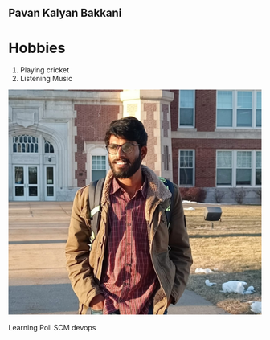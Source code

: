## Pavan Kalyan Bakkani
# Hobbies
   1. Playing cricket
   2. Listening Music

![Pavan Kalyan](https://github.com/pavankalyanbakkani/assignment2--Bakkani/blob/main/Pavan.jpeg)



Learning Poll SCM devops
